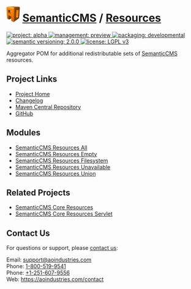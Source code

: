 # [<img src="ao-logo.png" alt="AO Logo" width="35" height="40">](https://aoindustries.com/) [SemanticCMS](https://semanticcms.com/) / [Resources](https://semanticcms.com/resources/)
<p>
	<a href="https://aoindustries.com/life-cycle#project-alpha">
		<img src="https://semanticcms.com/ao-badges/project-alpha.svg" alt="project: alpha" />
	</a>
	<a href="https://aoindustries.com/life-cycle#management-preview">
		<img src="https://semanticcms.com/ao-badges/management-preview.svg" alt="management: preview" />
	</a>
	<a href="https://aoindustries.com/life-cycle#packaging-developmental">
		<img src="https://semanticcms.com/ao-badges/packaging-developmental.svg" alt="packaging: developmental" />
	</a>
	<br />
	<a href="http://semver.org/spec/v2.0.0.html">
		<img src="https://semanticcms.com/ao-badges/semver-2.0.0.svg" alt="semantic versioning: 2.0.0" />
	</a>
	<a href="https://www.gnu.org/licenses/lgpl-3.0">
		<img src="https://semanticcms.com/ao-badges/license-lgpl-3.0.svg" alt="license: LGPL v3" />
	</a>
</p>

Aggregator POM for additional redistributable sets of [SemanticCMS](https://semanticcms.com/) resources.

## Project Links
* [Project Home](https://semanticcms.com/resources/)
* [Changelog](https://semanticcms.com/resources/changelog)
* [Maven Central Repository](https://search.maven.org/#search%7Cgav%7C1%7Cg:%22com.semanticcms%22%20AND%20a:%22semanticcms-resources%22)
* [GitHub](https://github.com/aoindustries/semanticcms-resources)

## Modules
* [SemanticCMS Resources All](https://semanticcms.com/resources/all/)
* [SemanticCMS Resources Empty](https://semanticcms.com/resources/empty/)
* [SemanticCMS Resources Filesystem](https://semanticcms.com/resources/filesystem/)
* [SemanticCMS Resources Unavailable](https://semanticcms.com/resources/unavailable/)
* [SemanticCMS Resources Union](https://semanticcms.com/resources/union/)

## Related Projects
* [SemanticCMS Core Resources](https://semanticcms.com/core/resources/)
* [SemanticCMS Core Resources Servlet](https://semanticcms.com/core/resources/servlet/)

## Contact Us
For questions or support, please [contact us](https://aoindustries.com/contact):

Email: [support@aoindustries.com](mailto:support@aoindustries.com)  
Phone: [1-800-519-9541](tel:1-800-519-9541)  
Phone: [+1-251-607-9556](tel:+1-251-607-9556)  
Web: https://aoindustries.com/contact
